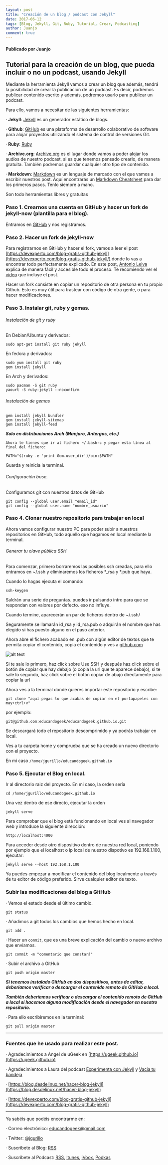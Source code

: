 ```yaml
---
layout: post
title: "Creación de un blog / podcast con Jekyll"
date: 2017-06-12
tags: [Blog, Jekyll, Git, Ruby, Tutorial, Crear, Podcasting]
author: Juanjo
comment: true
---
```


#### Publicado por Juanjo

## Tutorial para la creación de un blog, que pueda incluir o no un podcast, usando Jekyll


Mediante la herramienta Jekyll vamos a crear un blog que además, tendrá la posibilidad de crear la publicación de un podcast. Es decir, podremos publicar contenido escrito y además, podremos usarlo para publicar un podcast.

Para ello, vamos a necesitar de las siguientes herramientas:

· **Jekyll**: [Jekyll](https://jekyllrb.com/) es un generador estático de blogs.

· **Github**: [GitHub](https://github.com) es una plataforma de desarrollo colaborativo de software para alojar proyectos utilizando el sistema de control de versiones Git.

· **Ruby**: [Ruby](https://www.ruby-lang.org/es)

· **Archive.org**: [Archive.org](https://archive.org/) es el lugar donde vamos a poder alojar los audios de nuestro podcast, si es que tenemos pensado crearlo, de manera gratuita. También podremos guardar cualquier otro tipo de contenido.

· **Markdown**: [Markdown](https://es.wikipedia.org/wiki/Markdown) es un lenguaje de marcado con el que vamos a escribir nuestros post. Aquí encontrarás un [Markdown Cheatsheet](https://github.com/adam-p/markdown-here/wiki/Markdown-Cheatsheet) para dar los primeros pasos. Tenlo siempre a mano.

Son todo herramientas libres y gratuitas

### Paso 1. Crearnos una cuenta en GitHub y hacer un fork de jekyll-now (plantilla para el blog).

Entramos en [GitHub](https://github.com) y nos registramos. 

### Paso 2. Hacer un fork de jekyll-now

Para registrarnos en GitHub y hacer el fork, vamos a leer el post [https://devexperto.com/blog-gratis-github-jekyll](https://devexperto.com/blog-gratis-github-jekyll/) donde lo vas a encontrar todo perfectamente explicado. En este post, [Antonio Leiva](https://antonioleiva.com/) explica de manera fácil y accesible todo el proceso. Te recomiendo ver el [video](https://www.youtube.com/watch?v=lsvRyE5tPQQ&feature=youtu.be) que incluye el post.

Hacer un fork consiste en copiar un repositorio de otra persona en tu propio Github. Esto es muy útil para trastear con código de otra gente, o para hacer modificaciones.

### Paso 3. Instalar git, ruby y gemas.

###### Instalación de git y ruby

En Debian/Ubuntu y derivados:

```
sudo apt-get install git ruby jekyll
```

En fedora y derivados:

```
sudo yum install git ruby
gem install jekyll
```

En Arch y derivados:

```
sudo pacman -S git ruby
yaourt -S ruby-jekyll --noconfirm
```


###### Instalación de gemas

```
gem install jekyll bundler
gem install jekyll-sitemap
gem install jekyll-feed
```



**_Solo en distribuciones Arch (Manjaro, Antergos, etc.)_**

`Ahora te tienes que ir al fichero ~/.bashrc y pegar esta línea al final del fichero:`

```
PATH="$(ruby -e 'print Gem.user_dir')/bin:$PATH"
```
Guarda y reinicia la terminal.

###### Configuración base.

Configuramos git con nuestros datos de GitHub

```
git config --global user.email "email_id"
git config --global user.name "nombre_usuario"
```

### Paso 4. Clonar nuestro repositorio para trabajar en local

Ahora vamos configurar nuestro PC para poder subir a nuestros repositorios en GitHub, todo aquello que hagamos en local mediante la terminal.

###### Generar tu clave pública SSH

Para comenzar, primero borraremos las posibles ssh creadas, para ello entramos en ~/.ssh y eliminaremos los ficheros *_rsa y *.pub que haya.

Cuando lo hagas ejecuta el comando:

```
ssh-keygen
```

Saldrán una serie de preguntas. puedes ir pulsando intro para que se respondan con valores por defecto. eso no influye.

Cuando termine, aparecerán un par de ficheros dentro de ~/.ssh/

Seguramente se llamarán id_rsa y id_rsa.pub o adquirán el nombre que has elegido si has puesto alguno en el paso anterior.

Ahora abre el fichero acabado en .pub con algún editor de textos que te permita copiar el contenido, copia el contenido y ves a [github.com](https://github.com)

![alt text](https://ugeek.github.io/img/post/github_key.png)

Si te sale lo primero, haz click sobre Use SSH y después haz click sobre el botón de copiar que hay debajo (o copia la url que te aparece debajo), si te sale lo segundo, haz click sobre el botón copiar de abajo directamente para copiar la url

Ahora ves a la terminal donde quieres importar este repositorio y escribe:

`git clone "aquí pegas lo que acabas de copiar en el portapapeles con may+ctrl+v"`

por ejemplo:

```
git@github.com:educandogeek/educandogeek.github.io.git
```

Se descargará todo el repositorio descomprimido y ya podrás trabajar en local.

Ves a tu carpeta home y comprueba que se ha creado un nuevo directorio con el proyecto.

En mi caso `/home/jgurillo/educandogeek.github.io`


### Paso 5. Ejecutar el Blog en local.

Ir al directorio raiz del proyecto. En mi caso, la orden sería

```
cd /home/jgurillo/educandogeek.github.io
```

Una vez dentro de ese directo, ejecutar la orden

```
jekyll serve
```

Para comprobar que el blog está funcionando en local ves al navegador web y introduce la siguiente dirección:

`http://localhost:4000`

Para acceder desde otro dispositivo dentro de nuestra red local, poniendo por ejemplo que el localhost o ip local de nuestro dispotivo es 192.168.1.100, ejecutar:

`jekyll serve --host 192.168.1.100`

Ya puedes empezar a modificar el contenido del blog localmente a través de tu editor de código preferido. Sirve cualquier editor de texto.


### Subir las modificaciones del blog a GitHub

· Vemos el estado desde el último cambio.

```
git status
```

· Añadimos a git todos los cambios que hemos hecho en local.

```
git add .
```

· Hacer un `commit`, que es una breve explicación del cambio o nuevo archivo que enviamos.

```
git commit -m "comentario que constará"
```

· Subir el archivo a GitHub

```
git push origin master
```

**_Si tenemos instalado GitHub en dos dispositivos, antes de editar, deberiamos verificar o descargar el contenido remoto de GitHub a local._**

**_También deberíamos verificar o descargar el contenido remoto de GitHub a local si hacemos alguna modificación desde el navegador en nuestro repositorio._**

· Para ello escribiremos en la terminal:

```
git pull origin master
```
_________

### Fuentes que he usado para realizar este post.

· Agradecimientos a Angel de uGeek en [https://ugeek.github.io](https://ugeek.github.io)

· Agradecimientos a Laura del podcast [Experimenta con Jekyll](http://feeds.feedburner.com/ExperimentaConJekyll) y [Vacia tu bandeja](http://vaciatubandeja.com)

· [https://blog.desdelinux.net/hacer-blog-jekyll](https://blog.desdelinux.net/hacer-blog-jekyll)

· [https://devexperto.com/blog-gratis-github-jekyll](https://devexperto.com/blog-gratis-github-jekyll)


________

Ya sabéis que podéis encontrarme en:

· Correo electrónico: [educandogeek@gmail.com](mailto:educandogeek@gmail.com)

· Twitter: [@jgurillo](https://twitter.com/jgurillo)

· Suscríbete al Blog: [RSS](http://feeds.feedburner.com/educandogeekblog)

· Suscríbete al Podcast: [RSS](http://feeds.feedburner.com/educandogeek), [Itunes](https://itunes.apple.com/es/podcast/educando-geek/id1110060146?mt=2), [iVoox](https://www.ivoox.com/podcast-educando-geek_sq_f1289274_1.html), [Podkas](http://www.podkas.com/directorio/educando-geek-de-jgurillo)

